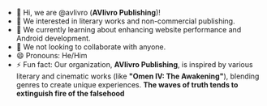 - 👋 Hi, we are @avlivro (**AVlivro Publishing**)!
- 👀 We interested in literary works and non-commercial publishing.
- 🌱 We currently learning about enhancing website performance and Android development.
- 💞️ We not looking to collaborate with anyone.
- 😄 Pronouns: He/Him
- ⚡ Fun fact: Our organization, **AVlivro Publishing**, is inspired by various literary and cinematic works (like **"Omen IV: The Awakening"**), blending genres to create unique experiences.
**The waves of truth tends to extinguish fire of the falsehood**

<!---
avlivro/avlivro is a ✨ special ✨ repository because its `README.md` (this file) appears on our GitHub profile.
We can click the Preview link to take a look at our changes.
--->
